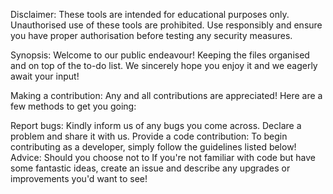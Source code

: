 
Disclaimer:
These tools are intended for educational purposes only. Unauthorised use of these tools are prohibited. Use responsibly and ensure you have proper authorisation before testing any security measures.


Synopsis: Welcome to our public endeavour! Keeping the files organised and on top of the to-do list. We sincerely hope you enjoy it and we eagerly await your input!

Making a contribution: Any and all contributions are appreciated! Here are a few methods to get you going:

Report bugs: Kindly inform us of any bugs you come across. Declare a problem and share it with us. Provide a code contribution: To begin contributing as a developer, simply follow the guidelines listed below! Advice: Should you choose not to If you're not familiar with code but have some fantastic ideas, create an issue and describe any upgrades or improvements you'd want to see!
